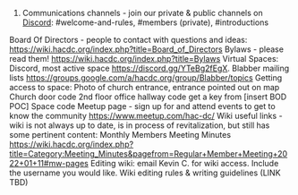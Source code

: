 1.  Communications channels - join our private & public channels on
    [Discord](https://discord.com/invite/EZU5KzAQ): #welcome-and-rules,
    #members (private), #introductions

Board Of Directors - people to contact with questions and ideas:
<https://wiki.hacdc.org/index.php?title=Board_of_Directors> Bylaws -
please read them! <https://wiki.hacdc.org/index.php?title=Bylaws>
Virtual Spaces: Discord, most active space
<https://discord.gg/YTeBg2fEgX>. Blabber mailing lists
<https://groups.google.com/a/hacdc.org/group/Blabber/topics> Getting
access to space: Photo of church entrance, entrance pointed out on map
Church door code 2nd floor office hallway code get a key from \[insert
BOD POC\] Space code Meetup page - sign up for and attend events to get
to know the community <https://www.meetup.com/hac-dc/> Wiki useful
links - wiki is not always up to date, is in process of revitalization,
but still has some pertinent content: Monthly Members Meeting Minutes
<https://wiki.hacdc.org/index.php?title=Category:Meeting_Minutes&pagefrom=Regular+Member+Meeting+2022+01+11#mw-pages>
Editing wiki: email Kevin C. for wiki access. Include the username you
would like. Wiki editing rules & writing guidelines (LINK TBD)
